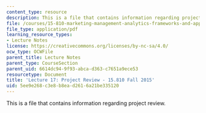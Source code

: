 ```yaml
---
content_type: resource
description: This is a file that contains information regarding project review.
file: /courses/15-810-marketing-management-analytics-frameworks-and-applications-fall-2015/5ee9e268c3e8b8ead2616a21be335120_MIT15_810F15_L17_ProjRevw.pdf
file_type: application/pdf
learning_resource_types:
- Lecture Notes
license: https://creativecommons.org/licenses/by-nc-sa/4.0/
ocw_type: OCWFile
parent_title: Lecture Notes
parent_type: CourseSection
parent_uid: 6614dc94-9f93-abca-d363-c7651a9ece53
resourcetype: Document
title: 'Lecture 17: Project Review - 15.810 Fall 2015'
uid: 5ee9e268-c3e8-b8ea-d261-6a21be335120
---
```

This is a file that contains information regarding project review.